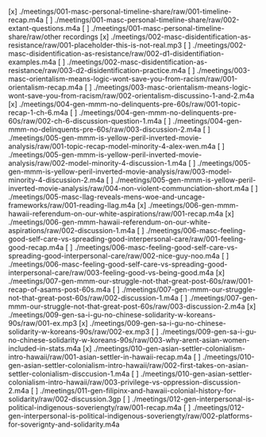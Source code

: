 [x] ./meetings/001-masc-personal-timeline-share/raw/001-timeline-recap.m4a
[ ] ./meetings/001-masc-personal-timeline-share/raw/002-extant-questions.m4a
[ ] ./meetings/001-masc-personal-timeline-share/raw/other recordings
[x] ./meetings/002-masc-disidentification-as-resistance/raw/001-placeholder-this-is-not-real.mp3
[ ] ./meetings/002-masc-disidentification-as-resistance/raw/002-d1-disidentifiation-examples.m4a
[ ] ./meetings/002-masc-disidentification-as-resistance/raw/003-d2-disidentification-practice.m4a
[ ] ./meetings/003-masc-orientalism-means-logic-wont-save-you-from-racism/raw/001-orientalism-recap.m4a
[ ] ./meetings/003-masc-orientalism-means-logic-wont-save-you-from-racism/raw/002-orientalism-discussino-1-and-2.m4a
[x] ./meetings/004-gen-mmm-no-delinquents-pre-60s/raw/001-topic-recap-1-ch-6.m4a
[ ] ./meetings/004-gen-mmm-no-delinquents-pre-60s/raw/002-ch-6-discussion-question-1.m4a
[ ] ./meetings/004-gen-mmm-no-delinquents-pre-60s/raw/003-discussion-2.m4a
[ ] ./meetings/005-gen-mmm-is-yellow-peril-inverted-movie-analysis/raw/001-topic-recap-model-minority-4-alex-wen.m4a
[ ] ./meetings/005-gen-mmm-is-yellow-peril-inverted-movie-analysis/raw/002-model-minority-4-discussion-1.m4a
[ ] ./meetings/005-gen-mmm-is-yellow-peril-inverted-movie-analysis/raw/003-model-minority-4-discussion-2.m4a
[ ] ./meetings/005-gen-mmm-is-yellow-peril-inverted-movie-analysis/raw/004-non-violent-communciation-short.m4a
[ ] ./meetings/005-masc-llag-reveals-mens-woe-and-uncage-frameworks/raw/001-reading-llag.m4a
[x] ./meetings/006-gen-mmm-hawaii-referendum-on-our-white-aspirations/raw/001-recap.m4a
[x] ./meetings/006-gen-mmm-hawaii-referendum-on-our-white-aspirations/raw/002-discussion-1.m4a
[ ] ./meetings/006-masc-feeling-good-self-care-vs-spreading-good-interpersonal-care/raw/001-feeling-good-recap.m4a
[ ] ./meetings/006-masc-feeling-good-self-care-vs-spreading-good-interpersonal-care/raw/002-nice-guy-noo.m4a
[ ] ./meetings/006-masc-feeling-good-self-care-vs-spreading-good-interpersonal-care/raw/003-feeling-good-vs-being-good.m4a
[x] ./meetings/007-gen-mmm-our-struggle-not-that-great-post-60s/raw/001-recap-of-asams-post-60s.m4a
[ ] ./meetings/007-gen-mmm-our-struggle-not-that-great-post-60s/raw/002-discussion-1.m4a
[ ] ./meetings/007-gen-mmm-our-struggle-not-that-great-post-60s/raw/003-discussion-2.m4a
[x] ./meetings/009-gen-sa-i-gu-no-chinese-solidarity-w-koreans-90s/raw/001-ex.mp3
[x] ./meetings/009-gen-sa-i-gu-no-chinese-solidarity-w-koreans-90s/raw/002-ex.mp3
[ ] ./meetings/009-gen-sa-i-gu-no-chinese-solidarity-w-koreans-90s/raw/003-why-arent-asian-women-included-in-stats.m4a
[x] ./meetings/010-gen-asian-settler-colonialism-intro-hawaii/raw/001-asian-settler-in-hawaii-recap.m4a
[ ] ./meetings/010-gen-asian-settler-colonialism-intro-hawaii/raw/002-first-takes-on-asian-settler-colonialism-disccusion-1.m4a
[ ] ./meetings/010-gen-asian-settler-colonialism-intro-hawaii/raw/003-privilege-vs-oppression-discussion-2.m4a
[ ] ./meetings/011-gen-filipinx-and-hawaii-colonial-history-for-solidarity/raw/002-discussion.3gp
[ ] ./meetings/012-gen-interpersonal-is-political-indigenous-soveriengty/raw/001-recap.m4a
[ ] ./meetings/012-gen-interpersonal-is-political-indigenous-soveriengty/raw/002-platforms-for-soverignty-and-solidarity.m4a
